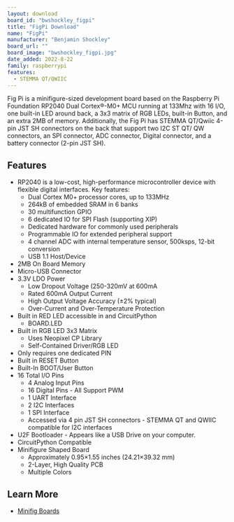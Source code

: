 ```yaml
---
layout: download
board_id: "bwshockley_figpi"
title: "FigPi Download"
name: "FigPi"
manufacturer: "Benjamin Shockley"
board_url: ""
board_image: "bwshockley_figpi.jpg"
date_added: 2022-8-22
family: raspberrypi
features:
  - STEMMA QT/QWIIC
---
```


Fig Pi is a minifigure-sized development board based on the Raspberry Pi Foundation RP2040 Dual Cortex®-M0+ MCU running at 133Mhz with 16 I/O, one built-in LED around back, a 3x3 matrix of RGB LEDs, built-in Button, and an extra 2MB of memory. Additionally, the Fig Pi has STEMMA QT/Qwiic 4-pin JST SH connectors on the back that support two I2C ST QT/ QW connectors, an SPI connector, ADC connector, Digital connector, and a battery connector (2-pin JST SH).

## Features

* RP2040 is a low-cost, high-performance microcontroller device with flexible digital interfaces. Key features:
  * Dual Cortex M0+ processor cores, up to 133MHz
  * 264kB of embedded SRAM in 6 banks
  * 30 multifunction GPIO
  * 6 dedicated IO for SPI Flash (supporting XIP)
  * Dedicated hardware for commonly used peripherals
  * Programmable IO for extended peripheral support
  * 4 channel ADC with internal temperature sensor, 500ksps, 12-bit conversion
  * USB 1.1 Host/Device
* 2MB On Board Memory
* Micro-USB Connector
* 3.3V LDO Power
  * Low Dropout Voltage (250-320mV at 600mA
  * Rated 600mA Output Current
  * High Output Voltage Accuracy (±2% typical)
  * Over-Current and Over-Temperature Protection
* Built in RED LED accessible in and CircuitPython
  * BOARD.LED
* Built in RGB LED 3x3 Matrix
  * Uses Neopixel CP Library
  * Self-Contained Driver/RGB LED
 * Only requires one dedicated PIN
* Built in RESET Button
* Built-In BOOT/User Button
* 16 Total I/O Pins
  * 4 Analog Input Pins
  * 16 Digital Pins - All Support PWM
  * 1 UART Interface
  * 2 I2C Interfaces
  * 1 SPI Interface
  * Accessed via 4 pin JST SH connectors - STEMMA QT and QWIIC compatible for I2C interfaces
* U2F Bootloader - Appears like a USB Drive on your computer.
* CircuitPython Compatible
* Minifigure Shaped Board
  * Approximately 0.95×1.55 inches (24.21×39.32 mm)
  * 2-Layer, High Quality PCB
  * Multiple Colors

## Learn More

* [Minifig Boards](https://minifigboards.com/fig-pi)
